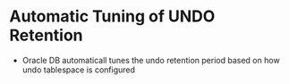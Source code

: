 # Automatic Tuning of UNDO Retention

* Oracle DB automaticall tunes the undo retention period based on how undo tablespace is configured